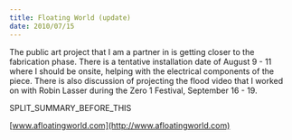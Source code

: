 ```yaml
---
title: Floating World (update)
date: 2010/07/15
---
```


The public art project that I am a partner in is getting closer to the fabrication phase. There is a tentative installation date of August 9 - 11 where I should be onsite, helping with the electrical components of the piece. There is also discussion of projecting the flood video that I worked on with Robin Lasser during the Zero 1 Festival, September 16 - 19.

SPLIT\_SUMMARY\_BEFORE\_THIS

[www.afloatingworld.com](http://www.afloatingworld.com)
